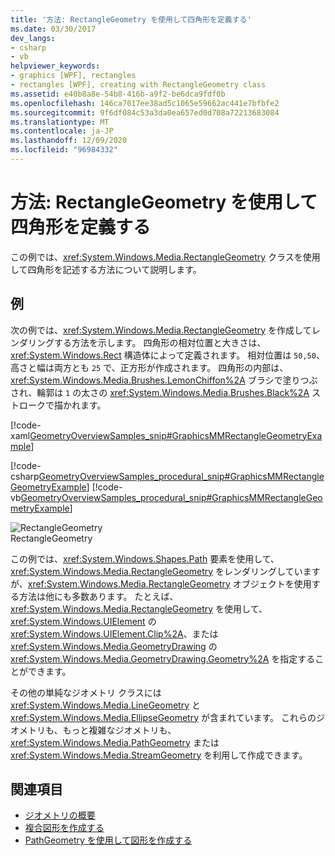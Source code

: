 ```yaml
---
title: '方法: RectangleGeometry を使用して四角形を定義する'
ms.date: 03/30/2017
dev_langs:
- csharp
- vb
helpviewer_keywords:
- graphics [WPF], rectangles
- rectangles [WPF], creating with RectangleGeometry class
ms.assetid: e40b8a8e-54b8-416b-a9f2-be6dca9fdf0b
ms.openlocfilehash: 146ca7017ee38ad5c1065e59662ac441e7bfbfe2
ms.sourcegitcommit: 9f6df084c53a3da0ea657ed0d708a72213683084
ms.translationtype: MT
ms.contentlocale: ja-JP
ms.lasthandoff: 12/09/2020
ms.locfileid: "96984332"
---
```

# <a name="how-to-define-a-rectangle-using-a-rectanglegeometry"></a>方法: RectangleGeometry を使用して四角形を定義する
この例では、<xref:System.Windows.Media.RectangleGeometry> クラスを使用して四角形を記述する方法について説明します。  
  
## <a name="example"></a>例  
 次の例では、<xref:System.Windows.Media.RectangleGeometry> を作成してレンダリングする方法を示します。  四角形の相対位置と大きさは、<xref:System.Windows.Rect> 構造体によって定義されます。 相対位置は `50,50`、高さと幅は両方とも `25` で、正方形が作成されます。 四角形の内部は、<xref:System.Windows.Media.Brushes.LemonChiffon%2A> ブラシで塗りつぶされ、輪郭は `1` の太さの <xref:System.Windows.Media.Brushes.Black%2A> ストロークで描かれます。  
  
 [!code-xaml[GeometryOverviewSamples_snip#GraphicsMMRectangleGeometryExample](~/samples/snippets/csharp/VS_Snippets_Wpf/GeometryOverviewSamples_snip/CS/GeometryExamples.xaml#graphicsmmrectanglegeometryexample)]  
  
 [!code-csharp[GeometryOverviewSamples_procedural_snip#GraphicsMMRectangleGeometryExample](~/samples/snippets/csharp/VS_Snippets_Wpf/GeometryOverviewSamples_procedural_snip/CSharp/GeometryExamples.cs#graphicsmmrectanglegeometryexample)]
 [!code-vb[GeometryOverviewSamples_procedural_snip#GraphicsMMRectangleGeometryExample](~/samples/snippets/visualbasic/VS_Snippets_Wpf/GeometryOverviewSamples_procedural_snip/visualbasic/geometryexamples.vb#graphicsmmrectanglegeometryexample)]  
  
 ![RectangleGeometry](./media/graphicsmm-rectangle.gif "graphicsmm_rectangle")  
RectangleGeometry  
  
 この例では、<xref:System.Windows.Shapes.Path> 要素を使用して、<xref:System.Windows.Media.RectangleGeometry> をレンダリングしていますが、<xref:System.Windows.Media.RectangleGeometry> オブジェクトを使用する方法は他にも多数あります。 たとえば、<xref:System.Windows.Media.RectangleGeometry> を使用して、<xref:System.Windows.UIElement> の <xref:System.Windows.UIElement.Clip%2A>、または <xref:System.Windows.Media.GeometryDrawing> の <xref:System.Windows.Media.GeometryDrawing.Geometry%2A> を指定することができます。  
  
 その他の単純なジオメトリ クラスには <xref:System.Windows.Media.LineGeometry> と <xref:System.Windows.Media.EllipseGeometry> が含まれています。 これらのジオメトリも、もっと複雑なジオメトリも、<xref:System.Windows.Media.PathGeometry> または <xref:System.Windows.Media.StreamGeometry> を利用して作成できます。  
  
## <a name="see-also"></a>関連項目

- [ジオメトリの概要](geometry-overview.md)
- [複合図形を作成する](how-to-create-a-composite-shape.md)
- [PathGeometry を使用して図形を作成する](how-to-create-a-shape-by-using-a-pathgeometry.md)
